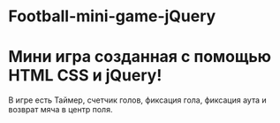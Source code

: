 # Football-mini-game-jQuery
# Мини игра созданная с помощью HTML CSS и jQuery! 
В игре есть Таймер, счетчик голов, фиксация гола, фиксация аута и возврат мяча в центр поля. 
